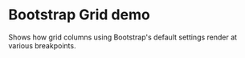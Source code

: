 # Bootstrap Grid demo

Shows how grid columns using Bootstrap's default settings render at various breakpoints.
